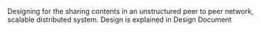 Designing for the sharing contents in an unstructured peer to peer network, scalable distributed system. Design is explained in Design Document
